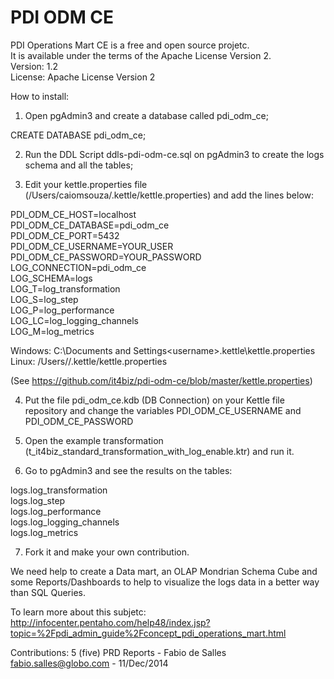 PDI ODM CE
======================

PDI Operations Mart CE is a free and open source projetc. <BR>
It is available under the terms of the Apache License Version 2.<BR>
Version: 1.2<BR>
License: Apache License Version 2<BR>

How to install:

1) Open pgAdmin3 and create a database called pdi_odm_ce;

CREATE DATABASE pdi_odm_ce;

2) Run the DDL Script ddls-pdi-odm-ce.sql on pgAdmin3 to create the logs schema and all the tables;

3) Edit your kettle.properties file (/Users/caiomsouza/.kettle/kettle.properties) and add the lines below:

PDI_ODM_CE_HOST=localhost <BR>
PDI_ODM_CE_DATABASE=pdi_odm_ce <BR>
PDI_ODM_CE_PORT=5432<BR>
PDI_ODM_CE_USERNAME=YOUR_USER<BR>
PDI_ODM_CE_PASSWORD=YOUR_PASSWORD<BR>
LOG_CONNECTION=pdi_odm_ce<BR>
LOG_SCHEMA=logs<BR>
LOG_T=log_transformation<BR>
LOG_S=log_step<BR>
LOG_P=log_performance<BR>
LOG_LC=log_logging_channels<BR>
LOG_M=log_metrics<BR>

Windows:
C:\Documents and Settings\<username>\.kettle\kettle.properties
Linux:
/Users/<username>/.kettle/kettle.properties

(See https://github.com/it4biz/pdi-odm-ce/blob/master/kettle.properties)<BR>

4) Put the file pdi_odm_ce.kdb (DB Connection) on your Kettle file repository and change the variables PDI_ODM_CE_USERNAME and  PDI_ODM_CE_PASSWORD

5) Open the example transformation (t_it4biz_standard_transformation_with_log_enable.ktr) and run it.

6) Go to pgAdmin3 and see the results on the tables:

logs.log_transformation<BR>
logs.log_step<BR>
logs.log_performance<BR>
logs.log_logging_channels<BR>
logs.log_metrics<BR>

7) Fork it and make your own contribution.

We need help to create a Data mart, an OLAP Mondrian Schema Cube and some Reports/Dashboards to help to visualize the logs data in a better way than SQL Queries. 

To learn more about this subjetc:
http://infocenter.pentaho.com/help48/index.jsp?topic=%2Fpdi_admin_guide%2Fconcept_pdi_operations_mart.html

Contributions:
5 (five) PRD Reports - Fabio de Salles <fabio.salles@globo.com> - 11/Dec/2014

